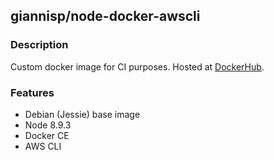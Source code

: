 ## giannisp/node-docker-awscli

### Description

Custom docker image for CI purposes.
Hosted at [DockerHub](https://hub.docker.com/r/giannisp/node-docker-awscli/).

### Features

- Debian (Jessie) base image
- Node 8.9.3
- Docker CE
- AWS CLI
